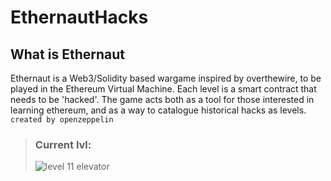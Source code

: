 # EthernautHacks<br>
## What is Ethernaut
Ethernaut is a Web3/Solidity based wargame inspired by overthewire, to be played in the Ethereum Virtual Machine. Each level is a smart contract that needs to be 'hacked'. The game acts both as a tool for those interested in learning ethereum, and as a way to catalogue historical hacks as levels.
```created by openzeppelin ```
<br>
> ### Current lvl:
> ![level 11 elevator](https://user-images.githubusercontent.com/88236255/213228432-13bb9f94-3e8e-466d-8ded-ea029571195f.jpg)
